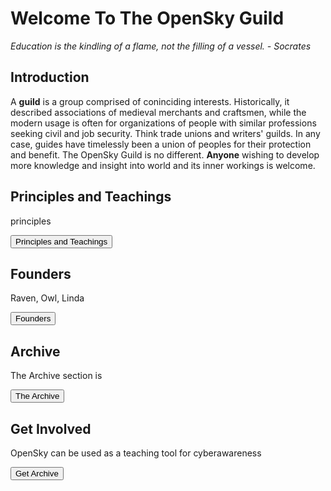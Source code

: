 <!DOCTYPE html>
<html>
<head>
<h1>Welcome To The OpenSky Guild</h1>
</head>
<body>
<p><i>Education is the kindling of a flame, not the filling of a vessel. - Socrates</i></p>
</body>
  
<body>

<h2>Introduction</h2>
<p> A <b>guild</b> is a group comprised of coninciding interests. Historically, it described associations of medieval merchants and craftsmen, while the modern usage is often for organizations of people with similar professions seeking civil and job security. Think trade unions and writers' guilds. In any case, guides have timelessly been a union of peoples for their protection and benefit. The OpenSky Guild is no different. <b>Anyone</b> wishing to develop more knowledge and insight into world and its inner workings is welcome.</p>
<h2>Principles and Teachings</h2>
<p>principles</p>

<a href="principles.html">
  <button>Principles and Teachings</button>
</a>



<h2>Founders</h2>
<p>Raven, Owl, Linda</p>

<a href="nextpage.html">
  <button>Founders</button>
</a>

<h2>Archive</h2>
<p>The Archive section is</p>

<a href="nextpage.html">
  <button>The Archive</button>
</a>

<h2>Get Involved</h2>
<p>OpenSky can be used as a teaching tool for cyberawareness</p>

<a href="nextpage.html">
  <button>Get Archive</button>
</a>
    
</body>
</html>
